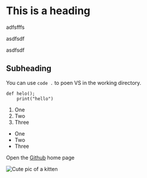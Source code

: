 # This is a heading
adfsfffs

asdfsdf

asdfsdf

## Subheading

You can use `code .` to poen VS in the working directory.

```
def helo();
    print("hello")
```

1. One
1. Two
1. Three

- One
- Two
- Three

Open the [Github](https;//github.com/) home page

![Cute pic of a kitten](https://placekitten.com/200/200)